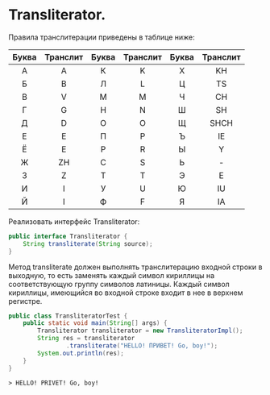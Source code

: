 # Transliterator.

Правила транслитерации приведены в таблице ниже:

| Буква | Транслит | Буква | Транслит | Буква | Транслит |
|:-----:|:--------:|:-----:|:--------:|:-----:|:--------:|
|   А   |    A     |   К   |    K     |   Х   |    KH    |
|   Б   |    B     |   Л   |    L     |   Ц   |    TS    |
|   В   |    V     |   М   |    M     |   Ч   |    CH    |
|   Г   |    G     |   Н   |    N     |   Ш   |    SH    |
|   Д   |    D     |   О   |    O     |   Щ   |   SHCH   |
|   Е   |    E     |   П   |    P     |   Ъ   |    IE    |
|   Ё   |    E     |   Р   |    R     |   Ы   |    Y     |
|   Ж   |    ZH    |   С   |    S     |   Ь   |    -     |
|   З   |    Z     |   Т   |    T     |   Э   |    E     |
|   И   |    I     |   У   |    U     |   Ю   |    IU    |
|   Й   |    I     |   Ф   |    F     |   Я   |    IA    |

Реализовать интерфейс Transliterator:

```java
public interface Transliterator {
    String transliterate(String source);
}
```

Метод transliterate должен выполнять транслитерацию входной строки в выходную, то есть заменять каждый символ кириллицы на соответствующую группу символов латиницы. Каждый символ кириллицы, имеющийся во входной строке входит в нее в верхнем регистре.

```java
public class TransliteratorTest {
    public static void main(String[] args) {
        Transliterator transliterator = new TransliteratorImpl();
        String res = transliterator
                .transliterate("HELLO! ПРИВЕТ! Go, boy!");
        System.out.println(res);
    }
}
```

```
> HELLO! PRIVET! Go, boy!
```
